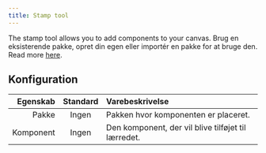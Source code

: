 ```yaml
---
title: Stamp tool
---
```


The stamp tool allows you to add components to your canvas.
Brug en eksisterende pakke, opret din egen eller importér en pakke for at bruge den. Read more [here](../../pack).

## Konfiguration

|  Egenskab | Standard | Varebeskrivelse                                                     |
| --------: | :------: | :------------------------------------------------------------------ |
|     Pakke |   Ingen  | Pakken hvor komponenten er placeret.                |
| Komponent |   Ingen  | Den komponent, der vil blive tilføjet til lærredet. |
